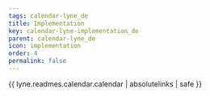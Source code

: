 ```yaml
---
tags: calendar-lyne_de
title: Implementation
key: calendar-lyne-implementation_de
parent: calendar-lyne_de
icon: implementation
order: 4
permalink: false  
---
```

{{ lyne.readmes.calendar.calendar | absolutelinks | safe }}


